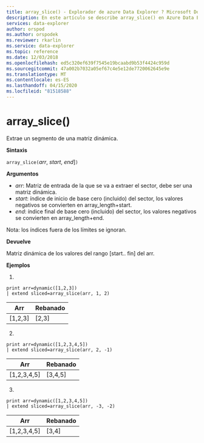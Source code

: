 ```yaml
---
title: array_slice() - Explorador de azure Data Explorer ? Microsoft Docs
description: En este artículo se describe array_slice() en Azure Data Explorer.
services: data-explorer
author: orspod
ms.author: orspodek
ms.reviewer: rkarlin
ms.service: data-explorer
ms.topic: reference
ms.date: 12/03/2018
ms.openlocfilehash: ed5c320ef639f7545e19bcaabd9b53f4424c959d
ms.sourcegitcommit: 47a002b7032a05ef67c4e5e12de7720062645e9e
ms.translationtype: MT
ms.contentlocale: es-ES
ms.lasthandoff: 04/15/2020
ms.locfileid: "81518588"
---
```

# <a name="array_slice"></a>array_slice()

Extrae un segmento de una matriz dinámica.

**Sintaxis**

`array_slice(`*arr*, *start*, *end*]`)`

**Argumentos**

* *arr*: Matriz de entrada de la que se va a extraer el sector, debe ser una matriz dinámica.
* *start*: índice de inicio de base cero (incluido) del sector, los valores negativos se convierten en array_length+start.
* *end*: índice final de base cero (incluido) del sector, los valores negativos se convierten en array_length+end.

Nota: los índices fuera de los límites se ignoran.

**Devuelve**

Matriz dinámica de los valores del rango [start.. fin] del arr.

**Ejemplos**

1.
```kusto
print arr=dynamic([1,2,3]) 
| extend sliced=array_slice(arr, 1, 2)
```
|Arr|Rebanado|
|---|---|
|[1,2,3]|[2,3]|


2.
```kusto
print arr=dynamic([1,2,3,4,5]) 
| extend sliced=array_slice(arr, 2, -1)
```
|Arr|Rebanado|
|---|---|
|[1,2,3,4,5]|[3,4,5]|


3.
```kusto
print arr=dynamic([1,2,3,4,5]) 
| extend sliced=array_slice(arr, -3, -2)
```
|Arr|Rebanado|
|---|---|
|[1,2,3,4,5]|[3,4]|